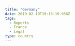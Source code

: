 ```yaml
---
title: "Germany"
date: 2019-02-19T19:13:19.988Z
tags:
  - Reports
  - France
  - Legal
type: country
---
```



